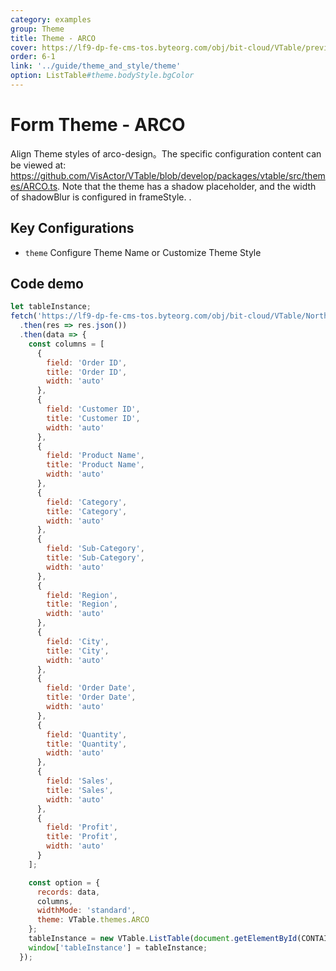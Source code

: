 ```yaml
---
category: examples
group: Theme
title: Theme - ARCO
cover: https://lf9-dp-fe-cms-tos.byteorg.com/obj/bit-cloud/VTable/preview/arco.png
order: 6-1
link: '../guide/theme_and_style/theme'
option: ListTable#theme.bodyStyle.bgColor
---
```


# Form Theme - ARCO

Align Theme styles of arco-design。The specific configuration content can be viewed at: https://github.com/VisActor/VTable/blob/develop/packages/vtable/src/themes/ARCO.ts. Note that the theme has a shadow placeholder, and the width of shadowBlur is configured in frameStyle. .

## Key Configurations

- `theme` Configure Theme Name or Customize Theme Style

## Code demo

```javascript livedemo template=vtable
let tableInstance;
fetch('https://lf9-dp-fe-cms-tos.byteorg.com/obj/bit-cloud/VTable/North_American_Superstore_data.json')
  .then(res => res.json())
  .then(data => {
    const columns = [
      {
        field: 'Order ID',
        title: 'Order ID',
        width: 'auto'
      },
      {
        field: 'Customer ID',
        title: 'Customer ID',
        width: 'auto'
      },
      {
        field: 'Product Name',
        title: 'Product Name',
        width: 'auto'
      },
      {
        field: 'Category',
        title: 'Category',
        width: 'auto'
      },
      {
        field: 'Sub-Category',
        title: 'Sub-Category',
        width: 'auto'
      },
      {
        field: 'Region',
        title: 'Region',
        width: 'auto'
      },
      {
        field: 'City',
        title: 'City',
        width: 'auto'
      },
      {
        field: 'Order Date',
        title: 'Order Date',
        width: 'auto'
      },
      {
        field: 'Quantity',
        title: 'Quantity',
        width: 'auto'
      },
      {
        field: 'Sales',
        title: 'Sales',
        width: 'auto'
      },
      {
        field: 'Profit',
        title: 'Profit',
        width: 'auto'
      }
    ];

    const option = {
      records: data,
      columns,
      widthMode: 'standard',
      theme: VTable.themes.ARCO
    };
    tableInstance = new VTable.ListTable(document.getElementById(CONTAINER_ID), option);
    window['tableInstance'] = tableInstance;
  });
```
